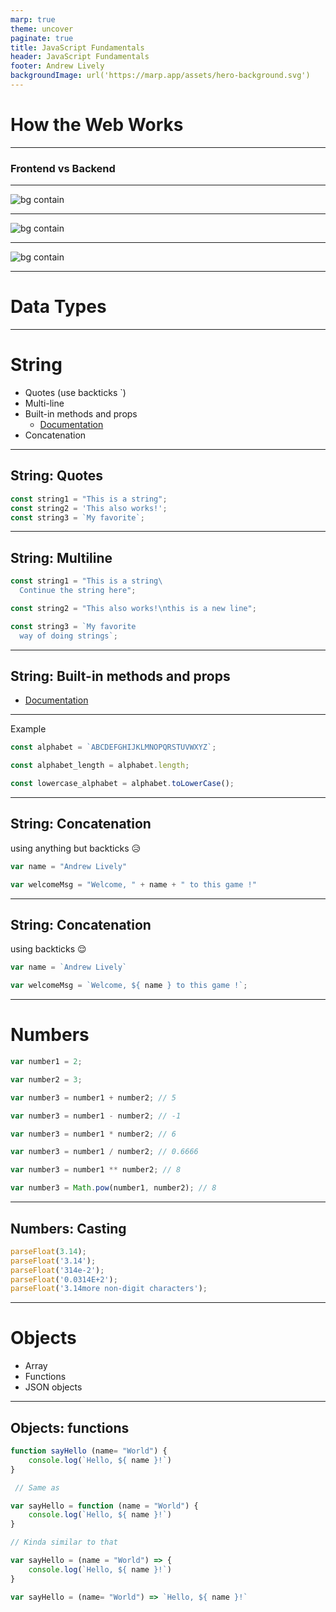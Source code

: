 ```yaml
---
marp: true
theme: uncover
paginate: true
title: JavaScript Fundamentals
header: JavaScript Fundamentals
footer: Andrew Lively
backgroundImage: url('https://marp.app/assets/hero-background.svg')
---
```

<!-- _class: invert -->
<!-- backgroundImage: null -->
<style>
  section.left h4, section.left p {
    text-align: left;
  }
</style>

# How the Web Works

---

### Frontend vs Backend

---
![bg contain](bad-f-bad-b.jpg)

---
![bg contain](good-f-bad-b.jpg)

---
![bg contain](good-f-good-b.jpg)

---
<!-- _class: invert -->
<!-- backgroundImage: null -->
# Data Types

---
<!-- _class: left -->

# String

* Quotes (use backticks `)
* Multi-line
* Built-in methods and props
  * [Documentation](https://developer.mozilla.org/en-US/docs/Web/JavaScript/Reference/Global_Objects/String)
* Concatenation

----

## String: Quotes

```js
const string1 = "This is a string";
const string2 = 'This also works!';
const string3 = `My favorite`;
```

---

## String: Multiline

```js
const string1 = "This is a string\
  Continue the string here";

const string2 = "This also works!\nthis is a new line";

const string3 = `My favorite
  way of doing strings`;
```

---

## String: Built-in methods and props

* [Documentation](https://developer.mozilla.org/en-US/docs/Web/JavaScript/Reference/Global_Objects/String)

---
Example

```js
const alphabet = `ABCDEFGHIJKLMNOPQRSTUVWXYZ`;

const alphabet_length = alphabet.length;

const lowercase_alphabet = alphabet.toLowerCase();
```

___

## String: Concatenation

using anything but backticks 😥

```js
var name = "Andrew Lively"

var welcomeMsg = "Welcome, " + name + " to this game !"
```

___

## String: Concatenation

using backticks 😌

```js
var name = `Andrew Lively`

var welcomeMsg = `Welcome, ${ name } to this game !`;
```

---

# Numbers

```js
var number1 = 2;

var number2 = 3;

var number3 = number1 + number2; // 5

var number3 = number1 - number2; // -1

var number3 = number1 * number2; // 6

var number3 = number1 / number2; // 0.6666

var number3 = number1 ** number2; // 8

var number3 = Math.pow(number1, number2); // 8
```

---

## Numbers: Casting

```js
parseFloat(3.14);
parseFloat('3.14');
parseFloat('314e-2');
parseFloat('0.0314E+2');
parseFloat('3.14more non-digit characters');
```

---

# Objects

* Array
* Functions
* JSON objects

---

## Objects: functions

```js
function sayHello (name= "World") {
    console.log(`Hello, ${ name }!`)
}

 // Same as

var sayHello = function (name = "World") {
    console.log(`Hello, ${ name }!`)
}

// Kinda similar to that

var sayHello = (name = "World") => {
    console.log(`Hello, ${ name }!`)
}

var sayHello = (name= "World") => `Hello, ${ name }!`
```
